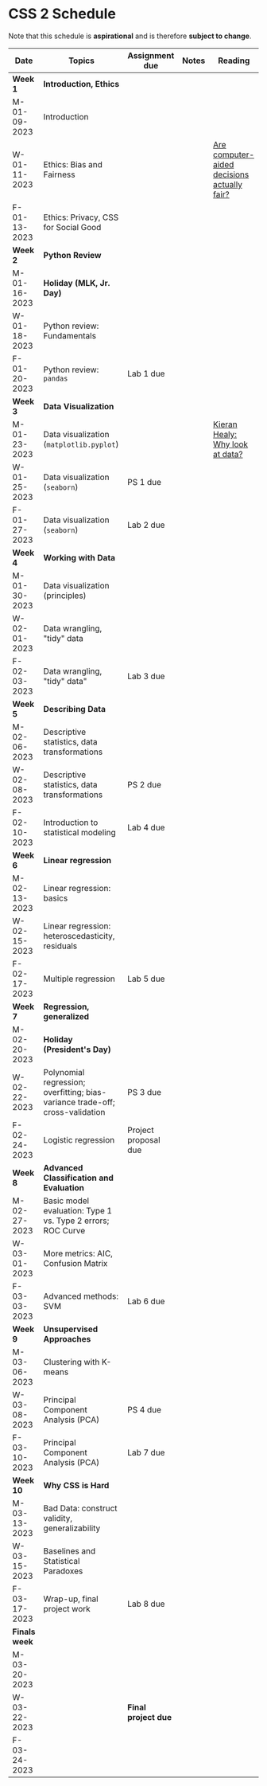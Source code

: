 # CSS 2 Schedule

Note that this schedule is **aspirational** and is therefore **subject to change**.

| Date | Topics | Assignment due | Notes | Reading |
| ---- | ------ | -------------- | ----- | ------- |
| **Week 1** | **Introduction, Ethics** | | | |
| M-01-09-2023 | Introduction | | | |
| W-01-11-2023 | Ethics: Bias and Fairness | | | [Are computer-aided decisions actually fair?](https://www.bu.edu/articles/2018/algorithmic-fairness/)|
| F-01-13-2023 | Ethics: Privacy, CSS for Social Good | | | |
| **Week 2** | **Python Review** | | | |
| M-01-16-2023 | **Holiday (MLK, Jr. Day)** |  | | |
| W-01-18-2023 | Python review: Fundamentals | | | |
| F-01-20-2023 | Python review: `pandas` | Lab 1 due | | |
| **Week 3** | **Data Visualization** | | | |
| M-01-23-2023 | Data visualization (`matplotlib.pyplot`) | | | [Kieran Healy: Why look at data?](https://socviz.co/lookatdata.html#why-look-at-data)|
| W-01-25-2023 | Data visualization (`seaborn`) | PS 1 due | | |
| F-01-27-2023 | Data visualization (`seaborn`) | Lab 2 due | | |
| **Week 4** | **Working with Data** | | | |
| M-01-30-2023 | Data visualization (principles) | | | |
| W-02-01-2023 | Data wrangling, "tidy" data | | | |
| F-02-03-2023 | Data wrangling, "tidy" data"| Lab 3 due | | |
| **Week 5** | **Describing Data** | | | |
| M-02-06-2023 | Descriptive statistics, data transformations | | | |
| W-02-08-2023 | Descriptive statistics, data transformations | PS 2 due | | |
| F-02-10-2023 | Introduction to statistical modeling | Lab 4 due | | |
| **Week 6** | **Linear regression** | | | |
| M-02-13-2023 | Linear regression: basics | | | |
| W-02-15-2023 | Linear regression: heteroscedasticity, residuals | | | |
| F-02-17-2023 | Multiple regression | Lab 5 due | | |
| **Week 7** | **Regression, generalized** | | | |
| M-02-20-2023 | **Holiday (President's Day)** | | | |
| W-02-22-2023 | Polynomial regression; overfitting; bias-variance trade-off; cross-validation | PS 3 due | | |
| F-02-24-2023 | Logistic regression | Project proposal due | | |
| **Week 8** | **Advanced Classification and Evaluation** | | | |
| M-02-27-2023 | Basic model evaluation: Type 1 vs. Type 2 errors; ROC Curve| | | |
| W-03-01-2023 | More metrics: AIC, Confusion Matrix| | | |
| F-03-03-2023 | Advanced methods: SVM | Lab 6 due | | |
| **Week 9** | **Unsupervised Approaches** | | | |
| M-03-06-2023 | Clustering with K-means | | | |
| W-03-08-2023 | Principal Component Analysis (PCA) | PS 4 due | | |
| F-03-10-2023 | Principal Component Analysis (PCA) | Lab 7 due | | |
| **Week 10** | **Why CSS is Hard** | | | |
| M-03-13-2023 | Bad Data: construct validity, generalizability | | | |
| W-03-15-2023 | Baselines and Statistical Paradoxes |  | | |
| F-03-17-2023 | Wrap-up, final project work | Lab 8 due | | |
| **Finals week** | | | | |
| M-03-20-2023 |  | | | |
| W-03-22-2023 |  | **Final project due** | | |
| F-03-24-2023 |  | | | |
